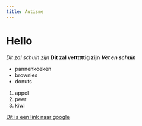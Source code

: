 ```yaml
---
title: Autisme
---
```


# Hello
*Dit zal schuin zijn*
**Dit zal vettttttig zijn**
***Vet en schuin***

* pannenkoeken
* brownies
* donuts

1. appel
2. peer
6. kiwi

[Dit is een link naar google](https://www.google.com)